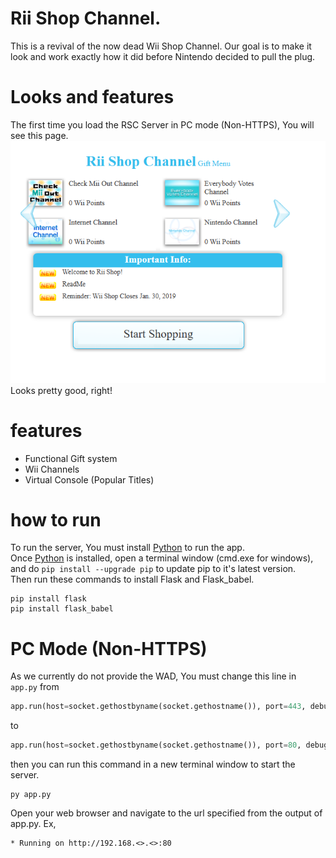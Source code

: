 # Rii Shop Channel.
This is a revival of the now dead Wii Shop Channel.
Our goal is to make it look and work exactly how it did before Nintendo decided to pull the plug.
# Looks and features
The first time you load the RSC Server in PC mode (Non-HTTPS), You will see this page.
![](https://github.com/theDtubeTeam/WSC_SRVROOT/blob/main/image.png?raw=true)<br>
Looks pretty good, right!
# features
- Functional Gift system
- Wii Channels
- Virtual Console (Popular Titles)

# how to run
To run the server, You must install <a href="https://www.python.org/downloads/">Python</a> to run the app.<br>
Once <a href="https://www.python.org/downloads/">Python</a> is installed, open a terminal window (cmd.exe for windows), and do ``` pip install --upgrade pip ``` to update pip to it\'s latest version.<br>
Then run these commands to install Flask and Flask_babel.<br>
```
pip install flask
pip install flask_babel
```
# PC Mode \(Non-HTTPS\)
As we currently do not provide the WAD, You must change this line in ``` app.py ``` from
```python
app.run(host=socket.gethostbyname(socket.gethostname()), port=443, debug=True, ssl_context=context)
```
to
```python
app.run(host=socket.gethostbyname(socket.gethostname()), port=80, debug=True)
```
then you can run this command in a new terminal window to start the server.
```
py app.py
```
Open your web browser and navigate to the url specified from the output of app.py. Ex,
```
* Running on http://192.168.<>.<>:80
```
